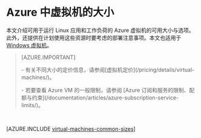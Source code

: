 <properties
 pageTitle="Linux VM 大小 | Azure"
 description="列出 Azure 中 Linux 虚拟机的不同可用大小。"
 services="virtual-machines-linux"
 documentationCenter=""
 authors="cynthn"
 manager="timlt"
 editor=""
 tags="azure-resource-manager,azure-service-management"/>  


<tags
ms.service="virtual-machines-linux"
 ms.devlang="na"
 ms.topic="article"
 ms.tgt_pltfrm="vm-linux"
 ms.workload="infrastructure-services"
 ms.date="09/21/2016"
 wacn.date="12/14/2016"
 ms.author="cynthn"/>  


# Azure 中虚拟机的大小

本文介绍可用于运行 Linux 应用和工作负荷的 Azure 虚拟机的可用大小与选项。此外，还提供在计划使用这些资源时要考虑的部署注意事项。本文也适用于 [Windows 虚拟机](/documentation/articles/virtual-machines-windows-sizes/)。

>[AZURE.IMPORTANT] 
><p>
><p>- 有关不同大小的定价信息，请参阅[虚拟机定价](/pricing/details/virtual-machines/)。
><p>
><p>- 若要查看 Azure VM 的一般限制，请参阅 [Azure 订阅和服务的限制、配额与约束](/documentation/articles/azure-subscription-service-limits/)。

<br>  


[AZURE.INCLUDE [virtual-machines-common-sizes](../../includes/virtual-machines-common-sizes.md)]

<!---HONumber=Mooncake_1114_2016-->